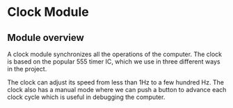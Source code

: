 # Clock Module



## Module overview

A clock module synchronizes all the operations of the computer. The clock is based on the popular 555 timer IC, which we use in three different ways in the project.

The clock can adjust its speed from less than 1Hz to a few hundred Hz. The clock also has a manual mode where we can push a button to advance each clock cycle which is useful in debugging the computer.
